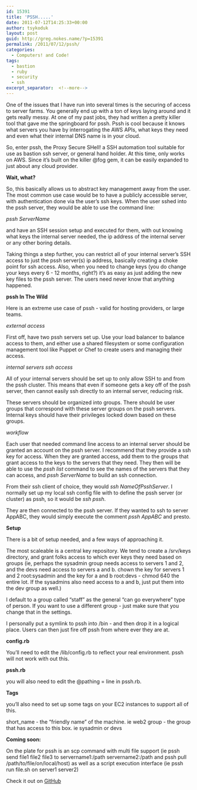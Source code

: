 ```yaml
---
id: 15391
title: 'PSSH.....'
date: 2011-07-12T14:25:33+00:00
author: tsykoduk
layout: post
guid: http://greg.nokes.name/?p=15391
permalink: /2011/07/12/pssh/
categories:
  - Computers! and Code!
tags:
  - bastion
  - ruby
  - security
  - ssh
excerpt_separator:  <!--more-->
---
```

One of the issues that I have run into several times is the securing of access to server farms. You generally end up with a ton of keys laying around and it gets really messy. At one of my past jobs, they had written a pretty killer tool that gave me the springboard for pssh. Pssh is cool because it knows what servers you have by interrogating the AWS APIs, what keys they need and even what their internal DNS name is in your cloud.
<!--more-->
So, enter pssh, the Proxy Secure SHell! a SSH automation tool suitable for use as bastion ssh server, or general hand holder. At this time, only works on AWS. Since it’s built on the killer @fog gem, it can be easily expanded to just about any cloud provider.

<strong>Wait, what?</strong>

So, this basically allows us to abstract key management away from the user. The most common use case would be to have a publicly accessible server, with authentication done via the user’s ssh keys. When the user sshed into the pssh server, they would be able to use the command line:

<em>pssh ServerName</em>

and have an SSH session setup and executed for them, with out knowing what keys the internal server needed, the ip address of the internal server or any other boring details.

Taking things a step further, you can restrict all of your internal server’s SSH access to just the pssh server(s) ip address, basically creating a choke point for ssh access. Also, when you need to change keys (you do change your keys every 6 - 12 months, right?) it’s as easy as just adding the new key files to the pssh server. The users need never know that anything happened.

<strong>pssh In The Wild</strong>

Here is an extreme use case of pssh - valid for hosting providers, or large teams.

<em>external access</em>

First off, have two pssh servers set up. Use your load balancer to balance access to them, and either use a shared filesystem or some configuration management tool like Puppet or Chef to create users and managing their access.

<em>internal servers ssh access</em>

All of your internal servers should be set up to only allow SSH to and from the pssh cluster. This means that even if someone gets a key off of the pssh server, then cannot easily ssh directly to an internal server, reducing risk.

These servers should be organized into groups. There should be user groups that correspond with these server groups on the pssh servers. Internal keys should have their privileges locked down based on these groups.

<em>workflow</em>

Each user that needed command line access to an internal server should be granted an account on the pssh server. I recommend that they provide a ssh key for access. When they are granted access, add them to the groups that grant access to the keys to the servers that they need. They then will be able to use the <em>pssh list</em> command to see the names of the servers that they can access, and <em>pssh ServerName</em> to build an ssh connection.

From their ssh client of choice, they would <em>ssh NameOfPsshServer</em>. I normally set up my local ssh config file with to define the pssh server (or cluster) as pssh, so it would be <em>ssh pssh</em>.

They are then connected to the pssh server. If they wanted to ssh to server AppABC, they would simply execute the comment <em>pssh AppABC</em> and presto.

<strong>Setup</strong>

There is a bit of setup needed, and a few ways of approaching it.

The most scaleable is a central key repository. We tend to create a /srv/keys directory, and grant folks access to which ever keys they need based on groups (ie, perhaps the sysadmin group needs access to servers 1 and 2, and the devs need access to servers a and b. chown the key for servers 1 and 2 root:sysadmin and the key for a and b root:devs - chmod 640 the entire lot. If the sysadmins also need access to a and b, just put them into the dev group as well.)

I default to a group called “staff” as the general “can go everywhere” type of person. If you want to use a different group - just make sure that you change that in the settings.

I personally put a symlink to pssh into /bin - and then drop it in a logical place. Users can then just fire off pssh from where ever they are at.

<strong>config.rb</strong>

You’ll need to edit the /lib/config.rb to reflect your real environment. pssh will not work with out this.

<strong>pssh.rb</strong>

you will also need to edit the @pathing = line in pssh.rb.

<strong>Tags</strong>

you’ll also need to set up some tags on your EC2 instances to support all of this.

short_name - the “friendly name” of the machine. ie web2
group - the group that has access to this box. ie sysadmin or devs

<strong>Coming soon:</strong>

On the plate for pssh is an scp command with multi file support (ie pssh send file1 file2 file3 to servername1:/path servername2:/path and pssh pull /path/to/file/on/local/host) as well as a script execution interface (ie pssh run file.sh on server1 server2)

Check it out on <a href="https://github.com/tsykoduk/pssh" target="_blank">GitHub</a>
